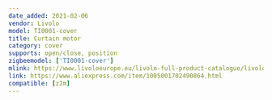```yaml
---
date_added: 2021-02-06
vendor: Livolo
model: TI0001-cover
title: Curtain motor
category: cover
supports: open/close, position
zigbeemodel: ['TI0001-cover']
mlink: https://www.livoloeurope.eu/livolo-full-product-catalogue/livolo-zigbee-touch-light-switches
link: https://www.aliexpress.com/item/1005001702490864.html
compatible: [z2m]
---
```


